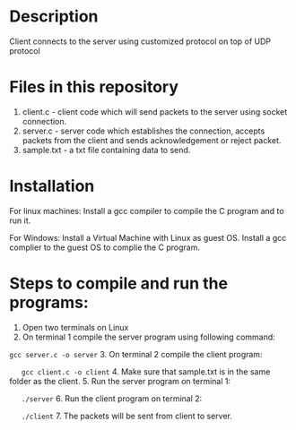 

# Description
Client connects to the server using customized protocol on top of UDP protocol

# Files in this repository
1. client.c - client code which will send packets to the server using socket connection.
2. server.c - server code which establishes the connection, accepts packets from the client and sends acknowledgement or reject packet.
3. sample.txt - a txt file containing data to send.

# Installation

For linux machines:
Install a gcc compiler to compile the C program and to run it.

For Windows:
Install a Virtual Machine with Linux as guest OS. Install a gcc complier to the guest OS to complie the C program.

# Steps to compile and run the programs:

1. Open two terminals on Linux
2. On terminal 1 compile the server program using following command:

`gcc server.c -o server`
3. On terminal 2 compile the client program:

`	gcc client.c -o client`
4. Make sure that sample.txt is in the same folder as the client.
5. Run the server program on terminal 1:

`	./server`
6. Run the client program on terminal 2:

`	./client`
7. The packets will be sent from client to server.
